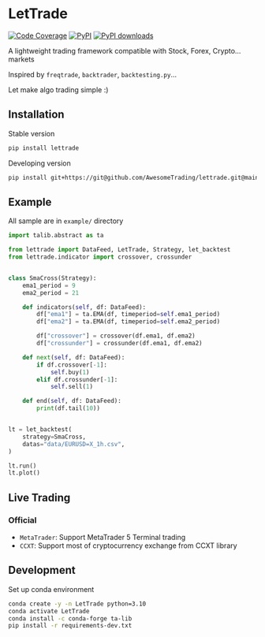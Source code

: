 # LetTrade


[![Code Coverage](https://img.shields.io/codecov/c/gh/AwesomeTrading/lettrade.svg?style=for-the-badge)](https://codecov.io/gh/AwesomeTrading/lettrade)
[![PyPI](https://img.shields.io/pypi/v/lettrade.svg?color=blue&style=for-the-badge)](https://pypi.org/project/lettrade)
[![PyPI downloads](https://img.shields.io/pypi/dd/lettrade.svg?color=skyblue&style=for-the-badge)](https://pypi.org/project/lettrade)

A lightweight trading framework compatible with Stock, Forex, Crypto... markets

Inspired by `freqtrade`, `backtrader`, `backtesting.py`... 

Let make algo trading simple :)

## Installation

Stable version
```sh
pip install lettrade
```

Developing version
```sh
pip install git+https://git@github.com/AwesomeTrading/lettrade.git@main
```

## Example
All sample are in `example/` directory

```python
import talib.abstract as ta

from lettrade import DataFeed, LetTrade, Strategy, let_backtest
from lettrade.indicator import crossover, crossunder


class SmaCross(Strategy):
    ema1_period = 9
    ema2_period = 21

    def indicators(self, df: DataFeed):
        df["ema1"] = ta.EMA(df, timeperiod=self.ema1_period)
        df["ema2"] = ta.EMA(df, timeperiod=self.ema2_period)

        df["crossover"] = crossover(df.ema1, df.ema2)
        df["crossunder"] = crossunder(df.ema1, df.ema2)

    def next(self, df: DataFeed):
        if df.crossover[-1]:
            self.buy(1)
        elif df.crossunder[-1]:
            self.sell(1)

    def end(self, df: DataFeed):
        print(df.tail(10))


lt = let_backtest(
    strategy=SmaCross,
    datas="data/EURUSD=X_1h.csv",
)

lt.run()
lt.plot()

```

## Live Trading
### Official
- `MetaTrader`: Support MetaTrader 5 Terminal trading
- `CCXT`: Support most of cryptocurrency exchange from CCXT library

## Development

Set up conda environment
```sh
conda create -y -n LetTrade python=3.10
conda activate LetTrade
conda install -c conda-forge ta-lib
pip install -r requirements-dev.txt
```